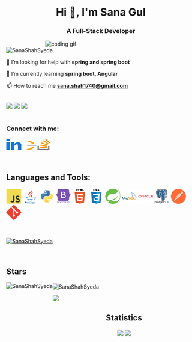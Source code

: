 

<h1 align="center">Hi 👋, I'm Sana Gul</h1>
<h3 align="center">A Full-Stack Developer</h3>
<img align="right" width="400" alt="coding gif" src="https://user-images.githubusercontent.com/132450783/235900301-1517508d-2b55-4b7d-99bc-0e08b0804343.png">

<p align="left"> <img src="https://komarev.com/ghpvc/?username=SanaShahSyeda&label=Profile%20views&color=0e75b6&style=flat" alt="SanaShahSyeda" /> </p>


🤝 I’m looking for help with **spring and spring boot**

🌱 I’m currently learning **spring boot, Angular**

📫 How to reach me **sana.shah1740@gmail.com**
<br/>
<br/>
<div> <a href="https://www.linkedin.com/in/syeda-sana-gul/" target="_blank"><img src="https://img.shields.io/badge/LinkedIn-0077B5?style=for-the-badge&logo=linkedin&logoColor=white" target="_blank"></a>
<a href="https://github.com/SanaShahSyeda" target="_blank"><img src="https://img.shields.io/badge/GitHub-100000?style=for-the-badge&logo=github&logoColor=white" target="_blank"></a>
<a href = "mailto:sana.shah1740@gmail.com"><img src="https://img.shields.io/badge/-Gmail-%23333?style=for-the-badge&logo=gmail&logoColor=white" target="_blank"></a>
</div>
<br/>
<h3 align="left">Connect with me:</h3>
<p align="left">
<a href="https://linkedin.com/in/syeda-sana-gul" target="blank"><img align="center" src="https://raw.githubusercontent.com/teamedwardforever/Readme-Generator/71f25dd8b98329b168142a6b782a107b75eab178/svg/Social/linked-in-alt.svg" alt="Syeda Sana" height="30" width="40" /></a><a href="https://www.leetcode.com/Sana_Shah" target="blank"><img align="center" src="https://raw.githubusercontent.com/teamedwardforever/Readme-Generator/71f25dd8b98329b168142a6b782a107b75eab178/svg/Social/leet-code.svg" alt="Sana_Shah" height="30" width="40" /></a><a href="https://stackoverflow.com/users/Syeda Sana" target="blank"><img align="center" src="https://raw.githubusercontent.com/teamedwardforever/Readme-Generator/71f25dd8b98329b168142a6b782a107b75eab178/svg/Social/stack-overflow.svg" alt="Syeda Sana" height="30" width="40" /></a></p>
<br/>
<h2 align="left">Languages and Tools:</h2>
<p align="left">
<img src="https://raw.githubusercontent.com/teamedwardforever/Readme-Generator/71f25dd8b98329b168142a6b782a107b75eab178/svg/Skills/Languages/javascript-original.svg" alt="Javascript" width="40" height="40"/>
<img src="https://raw.githubusercontent.com/teamedwardforever/Readme-Generator/71f25dd8b98329b168142a6b782a107b75eab178/svg/Skills/Languages/java-original.svg" alt="Java" width="40" height="40"/>
<img src="https://raw.githubusercontent.com/teamedwardforever/Readme-Generator/71f25dd8b98329b168142a6b782a107b75eab178/svg/Skills/Languages/python-original.svg" alt="Python" width="40" height="40"/>
<img src="https://raw.githubusercontent.com/teamedwardforever/Readme-Generator/71f25dd8b98329b168142a6b782a107b75eab178/svg/Skills/Frontend/bootstrap-plain-wordmark.svg" alt="Bootstrap" width="40" height="40"/>
<img src="https://raw.githubusercontent.com/teamedwardforever/Readme-Generator/71f25dd8b98329b168142a6b782a107b75eab178/svg/Skills/Frontend/html5-original-wordmark.svg" alt="HTML" width="40" height="40"/>
<img src="https://raw.githubusercontent.com/teamedwardforever/Readme-Generator/71f25dd8b98329b168142a6b782a107b75eab178/svg/Skills/Frontend/css3-original-wordmark.svg" alt="Css" width="40" height="40"/>
<img src="https://raw.githubusercontent.com/teamedwardforever/Readme-Generator/71f25dd8b98329b168142a6b782a107b75eab178/svg/Skills/Backend/springio-icon.svg" alt="Spring" width="40" height="40"/>
<img src="https://raw.githubusercontent.com/teamedwardforever/Readme-Generator/71f25dd8b98329b168142a6b782a107b75eab178/svg/Skills/Database/mysql-original-wordmark.svg" alt="Mysql" width="40" height="40"/>
<img src="https://raw.githubusercontent.com/teamedwardforever/Readme-Generator/71f25dd8b98329b168142a6b782a107b75eab178/svg/Skills/Database/oracle-original.svg" alt="Oracle" width="40" height="40"/>
<img src="https://raw.githubusercontent.com/teamedwardforever/Readme-Generator/71f25dd8b98329b168142a6b782a107b75eab178/svg/Skills/Database/postgresql-original-wordmark.svg" alt="Postgresql" width="40" height="40"/>
<img src="https://raw.githubusercontent.com/teamedwardforever/Readme-Generator/71f25dd8b98329b168142a6b782a107b75eab178/svg/Skills/Software/getpostman-icon.svg" alt="Postman" width="40" height="40"/>
<img src="https://raw.githubusercontent.com/teamedwardforever/Readme-Generator/71f25dd8b98329b168142a6b782a107b75eab178/svg/Skills/Other/git-scm-icon.svg" alt="Git" width="40" height="40"/>
</p>
<br/>
<p align="left"> <a href="https://github.com/ryo-ma/github-profile-trophy"><img src="https://github-profile-trophy.vercel.app/?username=SanaShahSyeda&theme=chalk" alt="SanaShahSyeda" /></a> </p>
<br/>
<h2 align="left">Stars</h2>
<img align="left" height="180em" src="https://github-readme-stats.vercel.app/api/top-langs/?username=SanaShahSyeda&layout=compact&theme=algolia" alt=SanaShahSyeda />
<p><img align="center" height="180em" src="https://github-readme-streak-stats.herokuapp.com/?user=SanaShahSyeda&theme=cobalt" alt="SanaShahSyeda" /></p>
<img src="https://user-images.githubusercontent.com/73097560/115834477-dbab4500-a447-11eb-908a-139a6edaec5c.gif">
<h2 align="center">Statistics</h2>
<div align="center">
<a href="https://github.com/SanaShahSyeda">
<img align="center" src="http://github-profile-summary-cards.vercel.app/api/cards/stats?username=SanaShahSyeda&theme=moonlight" height="180em" />
<img align="center" src="http://github-profile-summary-cards.vercel.app/api/cards/most-commit-language?username=SanaShahSyeda&theme=aura" height="180em" />
</div>


